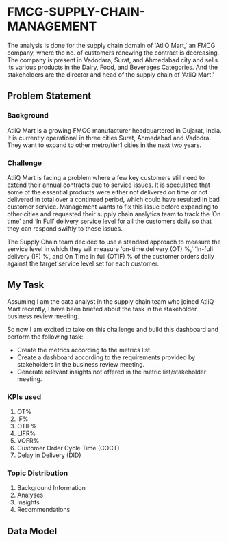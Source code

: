 # FMCG-SUPPLY-CHAIN-MANAGEMENT

The analysis is done for the supply chain domain of 'AtliQ Mart,' an FMCG company, where the no. of customers renewing the contract is decreasing. The company is present in Vadodara, Surat, and Ahmedabad city and sells its various products in the Dairy, Food, and Beverages Categories. And the stakeholders are the director and head of the supply chain of 'AtliQ Mart.'
##  Problem Statement


### Background


AtliQ Mart is a growing FMCG manufacturer headquartered in Gujarat, India. It is currently operational in three cities Surat, Ahmedabad and Vadodra. They want to expand to other metro/tier1 cities in the next two years.


### Challenge


AtliQ Mart is facing a problem where a few key customers still need to extend their annual contracts due to service issues. It is speculated that some of the essential products were either not delivered on time or not delivered in total over a continued period, which could have resulted in bad customer service. Management wants to fix this issue before expanding to other cities and requested their supply chain analytics team to track the ’On time’ and ‘In Full’ delivery service level for all the customers daily so that they can respond swiftly to these issues.

The Supply Chain team decided to use a standard approach to measure the service level in which they will measure ‘on-time delivery (OT) %,’ ‘In-full delivery (IF) %’, and On Time in full (OTIF) % of the customer orders daily against the target service level set for each customer.


## My Task


Assuming I am the data analyst in the supply chain team who joined AtliQ Mart recently, I have been briefed about the task in the stakeholder business review meeting.

So now I am excited to take on this challenge and build this dashboard and perform the following task:

- Create the metrics according to the metrics list.
- Create a dashboard according to the requirements provided by stakeholders in the business review meeting.
- Generate relevant insights not offered in the metric list/stakeholder meeting.


### KPIs used


1. OT%
2. IF%
3. OTIF%
4. LIFR%
5. VOFR%
6. Customer Order Cycle Time (COCT)
7. Delay in Delivery (DID)

### Topic Distribution

1. Background Information
2. Analyses
3. Insights
4. Recommendations

## Data Model
